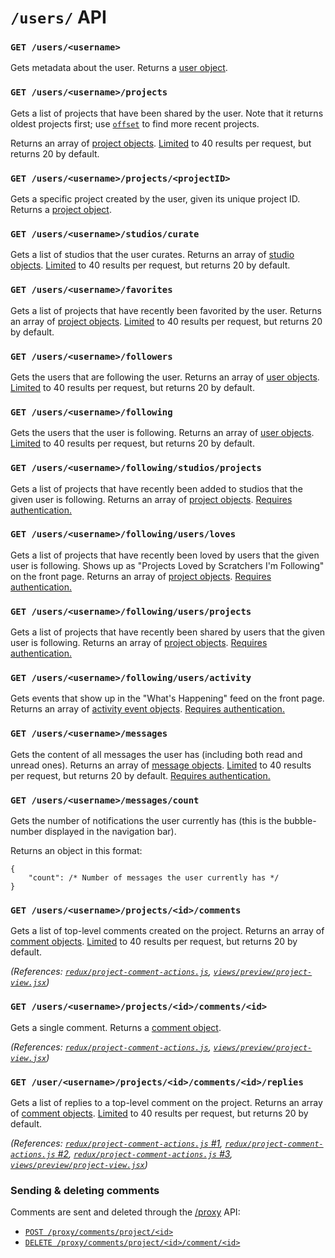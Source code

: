 # `/users/` API

### `GET /users/<username>`

Gets metadata about the user. Returns a [user object](definitions/user_object.md).

### `GET /users/<username>/projects`

Gets a list of projects that have been shared by the user. Note that it returns oldest projects first; use [`offset`](../etc/limits_and_offsets.md) to find more recent projects.

Returns an array of [project objects](definitions/project_object.md). [Limited](../etc/limits_and_offsets.md) to 40 results per request, but returns 20 by default.

### `GET /users/<username>/projects/<projectID>`

Gets a specific project created by the user, given its unique project ID. Returns a [project object](definitions/project_object.md).

### `GET /users/<username>/studios/curate`

Gets a list of studios that the user curates. Returns an array of [studio objects](definitions/studio_object.md). [Limited](../etc/limits_and_offsets.md) to 40 results per request, but returns 20 by default.

### `GET /users/<username>/favorites`

Gets a list of projects that have recently been favorited by the user. Returns an array of [project objects](definitions/project_object.md). [Limited](../etc/limits_and_offsets.md) to 40 results per request, but returns 20 by default.

### `GET /users/<username>/followers`

Gets the users that are following the user. Returns an array of [user objects](definitions/user_object.md). [Limited](../etc/limits_and_offsets.md) to 40 results per request, but returns 20 by default.

### `GET /users/<username>/following`

Gets the users that the user is following. Returns an array of [user objects](definitions/user_object.md). [Limited](../etc/limits_and_offsets.md) to 40 results per request, but returns 20 by default.

### `GET /users/<username>/following/studios/projects`

Gets a list of projects that have recently been added to studios that the given user is following. Returns an array of [project objects](definitions/project_object.md). [Requires authentication.](../etc/authentication.md)

### `GET /users/<username>/following/users/loves`

Gets a list of projects that have recently been loved by users that the given user is following. Shows up as "Projects Loved by Scratchers I'm Following" on the front page.  Returns an array of [project objects](definitions/project_object.md). [Requires authentication.](../etc/authentication.md)

### `GET /users/<username>/following/users/projects`

Gets a list of projects that have recently been shared by users that the given user is following. Returns an array of [project objects](definitions/project_object.md). [Requires authentication.](../etc/authentication.md)

### `GET /users/<username>/following/users/activity`

Gets events that show up in the "What's Happening" feed on the front page.  Returns an array of [activity event objects](definitions/activity_event_object.md).  [Requires authentication.](../etc/authentication.md)

### `GET /users/<username>/messages`

Gets the content of all messages the user has (including both read and unread ones). Returns an array of [message objects](definitions/message_object.md). [Limited](../etc/limits_and_offsets.md) to 40 results per request, but returns 20 by default. [Requires authentication.](../etc/authentication.md)

### `GET /users/<username>/messages/count`

Gets the number of notifications the user currently has (this is the bubble-number displayed in the navigation bar).

Returns an object in this format:

```
{
    "count": /* Number of messages the user currently has */
}
```

### `GET /users/<username>/projects/<id>/comments`

Gets a list of top-level comments created on the project. Returns an array of [comment objects](definitions/comment_object.md). [Limited](../etc/limits_and_offsets.md) to 40 results per request, but returns 20 by default.

*(References: [`redux/project-comment-actions.js`](https://github.com/scratchfoundation/scratch-www/blob/1534b8938e97bd5bbe2c5bec965545a24ac3202c/src/redux/project-comment-actions.js#L54-L84), [`views/preview/project-view.jsx`](https://github.com/scratchfoundation/scratch-www/blob/1534b8938e97bd5bbe2c5bec965545a24ac3202c/src/views/preview/project-view.jsx#L182-L183))*

### `GET /users/<username>/projects/<id>/comments/<id>`

Gets a single comment. Returns a [comment object](definitions/comment_object.md).

*(References: [`redux/project-comment-actions.js`](https://github.com/scratchfoundation/scratch-www/blob/1534b8938e97bd5bbe2c5bec965545a24ac3202c/src/redux/project-comment-actions.js#L86-L115), [`views/preview/project-view.jsx`](https://github.com/scratchfoundation/scratch-www/blob/1534b8938e97bd5bbe2c5bec965545a24ac3202c/src/views/preview/project-view.jsx#L179-L180))*

### `GET /user/<username>/projects/<id>/comments/<id>/replies`

Gets a list of replies to a top-level comment on the project. Returns an array of [comment objects](defintiions/comment_object.md). [Limited](../etc/limits_and_offsets.md) to 40 results per request, but returns 20 by default.

*(References: [`redux/project-comment-actions.js` #1](https://github.com/scratchfoundation/scratch-www/blob/1534b8938e97bd5bbe2c5bec965545a24ac3202c/src/redux/project-comment-actions.js#L25-L52), [`redux/project-comment-actions.js` #2](https://github.com/scratchfoundation/scratch-www/blob/1534b8938e97bd5bbe2c5bec965545a24ac3202c/src/redux/project-comment-actions.js#L73-L76), [`redux/project-comment-actions.js` #3](https://github.com/scratchfoundation/scratch-www/blob/1534b8938e97bd5bbe2c5bec965545a24ac3202c/src/redux/project-comment-actions.js#L108-L113), [`views/preview/project-view.jsx`](https://github.com/scratchfoundation/scratch-www/blob/1534b8938e97bd5bbe2c5bec965545a24ac3202c/src/views/preview/project-view.jsx#L576-L578))*

### Sending & deleting comments

Comments are sent and deleted through the [/proxy](proxy.md) API:

- [`POST /proxy/comments/project/<id>`](proxy.md#post-proxycommentprojectid)
- [`DELETE /proxy/comments/project/<id>/comment/<id>`](proxy.md#post-proxycommentprojectidcommentid)
